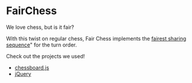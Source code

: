 # FairChess
We love chess, but is it fair?

With this twist on regular chess, Fair Chess implements the [fairest sharing sequence](https://youtu.be/prh72BLNjIk)" for the turn order.

Check out the projects we used!
* [chessboard.js](https://github.com/oakmac/chessboardjs/)
* [jQuery](https://jquery.com)
